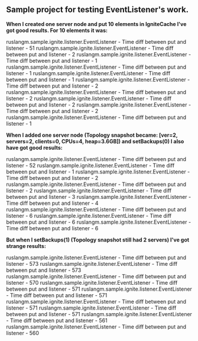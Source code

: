 ## Sample project for testing EventListener's work.

**When I created one server node and put 10 elements in IgniteCache I've got good results. For 10 elements it was:**

ruslangm.sample.ignite.listener.EventListener  - Time diff between put and listener - 51
ruslangm.sample.ignite.listener.EventListener  - Time diff between put and listener - 2
ruslangm.sample.ignite.listener.EventListener  - Time diff between put and listener - 1
ruslangm.sample.ignite.listener.EventListener  - Time diff between put and listener - 1
ruslangm.sample.ignite.listener.EventListener  - Time diff between put and listener - 1
ruslangm.sample.ignite.listener.EventListener  - Time diff between put and listener - 2
ruslangm.sample.ignite.listener.EventListener  - Time diff between put and listener - 2
ruslangm.sample.ignite.listener.EventListener  - Time diff between put and listener - 2
ruslangm.sample.ignite.listener.EventListener  - Time diff between put and listener - 2
ruslangm.sample.ignite.listener.EventListener  - Time diff between put and listener - 1

**When I added one server node (Topology snapshot became: [ver=2, servers=2, clients=0, CPUs=4, heap=3.6GB]) and setBackups(0)
I also have got good results:**

ruslangm.sample.ignite.listener.EventListener  - Time diff between put and listener - 52
ruslangm.sample.ignite.listener.EventListener  - Time diff between put and listener - 1
ruslangm.sample.ignite.listener.EventListener  - Time diff between put and listener - 2
ruslangm.sample.ignite.listener.EventListener  - Time diff between put and listener - 2
ruslangm.sample.ignite.listener.EventListener  - Time diff between put and listener - 3
ruslangm.sample.ignite.listener.EventListener  - Time diff between put and listener - 4
ruslangm.sample.ignite.listener.EventListener  - Time diff between put and listener - 6
ruslangm.sample.ignite.listener.EventListener  - Time diff between put and listener - 6
ruslangm.sample.ignite.listener.EventListener  - Time diff between put and listener - 6

**But when I setBackups(1) (Topology snapshot still had 2 servers) I've got strange results:**

ruslangm.sample.ignite.listener.EventListener  - Time diff between put and listener - 573
ruslangm.sample.ignite.listener.EventListener  - Time diff between put and listener - 573
ruslangm.sample.ignite.listener.EventListener  - Time diff between put and listener - 570
ruslangm.sample.ignite.listener.EventListener  - Time diff between put and listener - 571
ruslangm.sample.ignite.listener.EventListener  - Time diff between put and listener - 571
ruslangm.sample.ignite.listener.EventListener  - Time diff between put and listener - 571
ruslangm.sample.ignite.listener.EventListener  - Time diff between put and listener - 571
ruslangm.sample.ignite.listener.EventListener  - Time diff between put and listener - 561
ruslangm.sample.ignite.listener.EventListener  - Time diff between put and listener - 560
